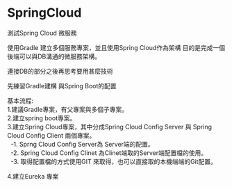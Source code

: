 # SpringCloud
測試Spring Cloud 微服務

使用Gradle 建立多個服務專案，並且使用Spring Cloud作為架構
目的是完成一個後端可以與DB溝通的微服務架構。


連接DB的部分之後再思考要用甚麼技術

先練習Gradle建構 與Spring Boot的配置

基本流程:</br>
1.建議Gradle專案，有父專案與多個子專案。</br>
2.建立spring boot專案。</br>
3.建立Spring Cloud專案，其中分成Spring Cloud Config Server 與 Spring Cloud Config Client 兩個專案。</br>
&nbsp;  -1. Sprng Cloud Config Server為 Server端的配置。</br>
&nbsp;  -2. Spring Cloud Config Clinet 為Clinet端取的Server端配置檔的使用。</br>
&nbsp;  -3. 取得配置檔的方式使用GIT 來取得，也可以直接取的本機端端的Git配置。</br>

4.建立Eureka 專案



